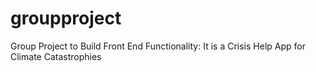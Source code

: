 # groupproject
Group Project to Build Front End Functionality: It is a Crisis Help App for Climate Catastrophies
